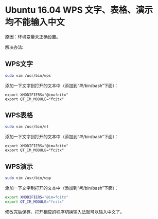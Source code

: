 # Ubuntu 16.04 WPS 文字、表格、演示均不能输入中文 

原因：环境变量未正确设置。   

解决办法:  

## WPS文字

```bash
sudo vim /usr/bin/wps
```

添加一下文字到打开的文本中（添加到“#!/bin/bash”下面）：   

```
export XMODIFIERS="@im=fcitx"
export QT_IM_MODULE="fcitx"
```

## WPS表格

```bash
sudo vim /usr/bin/et
```

添加一下文字到打开的文本中（添加到“#!/bin/bash”下面）：  

```
export XMODIFIERS="@im=fcitx"
export QT_IM_MODULE="fcitx"
```
## WPS演示

```bash
sudo vim /usr/bin/wpp
```

添加一下文字到打开的文本中（添加到“#!/bin/bash”下面）：  
```bash
export XMODIFIERS="@im=fcitx"
export QT_IM_MODULE="fcitx"
```

修改完后保存，打开相应的程序切换输入法就可以输入中文了。  
